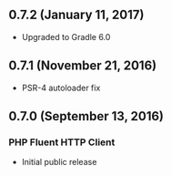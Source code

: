 ## 0.7.2 (January 11, 2017)

- Upgraded to Gradle 6.0

## 0.7.1 (November 21, 2016)

- PSR-4 autoloader fix

## 0.7.0 (September 13, 2016)

### PHP Fluent HTTP Client

- Initial public release
